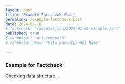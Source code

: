 ```yaml
---
layout: post
title: "Example Factcheck Post"
permalink: /example-factcheck-post
date: 2024-03-16
# factcheck: "/assets/json/2024-01-01-example.json"
published: true
# canonical: "url.com/path"
# canonical_name: "Site Name/Channel Name"

---
```

### Example for Factcheck 
Checking data structure... 
